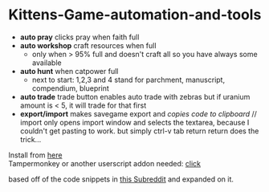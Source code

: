 # Kittens-Game-automation-and-tools
- **auto pray** clicks pray when faith full
- **auto workshop** craft resources when full
  - only when > 95% full and doesn't craft all so you have always some available
- **auto hunt** when catpower full
  - next to start: 1,2,3 and 4 stand for parchment, manuscript, compendium, blueprint
- **auto trade** trade button enables auto trade with zebras but if uranium amount is < 5, it will trade for that first 
- **export/import** makes savegame export and _copies code to clipboard_ // import only opens import window and selects the textarea, because I couldn't get pasting to work. but simply ctrl-v tab return return does the trick...  


Install from [here](https://greasyfork.org/en/scripts/39218-kittens-game-automation)  
Tampermonkey or another userscript addon needed: [click](http://tampermonkey.net/)  

based off of the code snippets in [this Subreddit](https://redd.it/2eqlt5) and expanded on it.  
